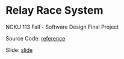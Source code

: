 # Relay Race System

NCKU 113 Fall - Software Design Final Project

Source Code: [reference](./reference)

Slide: [slide](./Relay%20Race%20System.pdf)